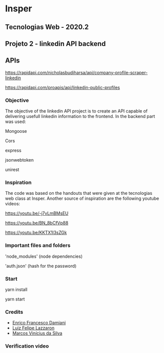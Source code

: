 # Insper

## Tecnologias Web - 2020.2

## Projeto 2 - linkedin API backend

## APIs

https://rapidapi.com/nicholasbudiharsa/api/company-profile-scraper-linkedin

https://rapidapi.com/proapis/api/linkedin-public-profiles

### Objective

The objective of the linkedin API project is to create an API capable of delivering usefull linkedin information to the frontend. In the backend part was used:

Mongoose

Cors

express

jsonwebtoken

unirest

### Inspiration

The code was based on the handouts that were given at the tecnologias web class at Insper. Another source of inspiration are the following youtube videos:

https://youtu.be/-j7vLmBMsEU

https://youtu.be/BN_8bCfVp88

https://youtu.be/KKTX1l3sZGk

### Important files and folders

'node_modules' (node dependencies)

'auth.json' (hash for the password)

### Start

yarn install

yarn start

### Credits

<ul>
  <li><a href=https://www.linkedin.com/in/enrico-damiani-125527196/>Enrico Francesco Damiani</a></li>
  <li><a href=https://www.linkedin.com/in/luiz-felipe-lazzaron-682676181/>Luiz Felipe Lazzaron</a></li>
  <li><a href=https://www.linkedin.com/in/marcosvinis28/>Marcos Vinícius da Silva</a></li>
</ul>

### Verification video
